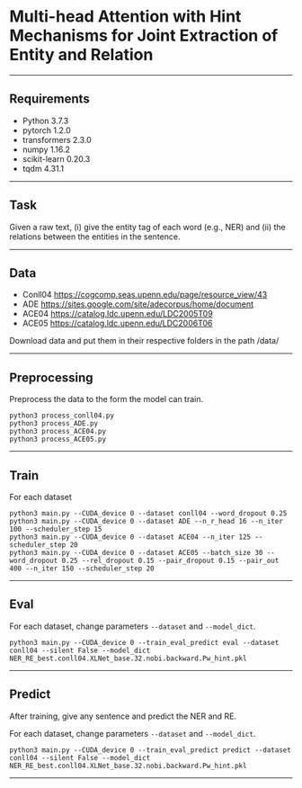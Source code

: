 # Multi-head Attention with Hint Mechanisms for Joint Extraction of Entity and Relation

---

## Requirements
- Python 3.7.3
- pytorch 1.2.0
- transformers 2.3.0
- numpy 1.16.2
- scikit-learn 0.20.3
- tqdm 4.31.1


---

## Task
Given a raw text, (i) give the entity tag of each word (e.g., NER) and (ii) the relations between the entities in the sentence. 

---

## Data
- Conll04 https://cogcomp.seas.upenn.edu/page/resource_view/43
- ADE https://sites.google.com/site/adecorpus/home/document
- ACE04 https://catalog.ldc.upenn.edu/LDC2005T09
- ACE05 https://catalog.ldc.upenn.edu/LDC2006T06
 
Download data and put them in their respective folders in the path /data/ 

---

## Preprocessing
Preprocess the data to the form the model can train.

```
python3 process_conll04.py
python3 process_ADE.py
python3 process_ACE04.py
python3 process_ACE05.py
```

---

## Train
For each dataset

```
python3 main.py --CUDA_device 0 --dataset conll04 --word_dropout 0.25 
python3 main.py --CUDA_device 0 --dataset ADE --n_r_head 16 --n_iter 100 --scheduler_step 15
python3 main.py --CUDA_device 0 --dataset ACE04 --n_iter 125 --scheduler_step 20
python3 main.py --CUDA_device 0 --dataset ACE05 --batch_size 30 --word_dropout 0.25 --rel_dropout 0.15 --pair_dropout 0.15 --pair_out 400 --n_iter 150 --scheduler_step 20
```

---
## Eval
For each dataset, change parameters ```--dataset``` and ```--model_dict```.

```
python3 main.py --CUDA_device 0 --train_eval_predict eval --dataset conll04 --silent False --model_dict NER_RE_best.conll04.XLNet_base.32.nobi.backward.Pw_hint.pkl
```

---

## Predict
After training, give any sentence and predict the NER and RE.

For each dataset, change parameters ```--dataset``` and ```--model_dict```.

```
python3 main.py --CUDA_device 0 --train_eval_predict predict --dataset conll04 --silent False --model_dict NER_RE_best.conll04.XLNet_base.32.nobi.backward.Pw_hint.pkl
```

---

